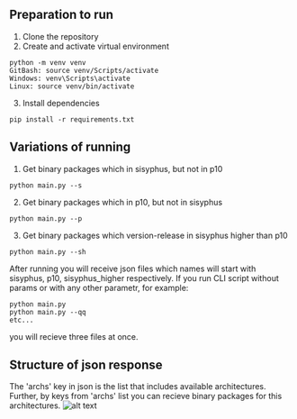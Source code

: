 ## Preparation to run
1. Clone the repository
2. Create and activate virtual environment
```commandline 
python -m venv venv
GitBash: source venv/Scripts/activate
Windows: venv\Scripts\activate
Linux: source venv/bin/activate
```
3. Install dependencies
```commandline 
pip install -r requirements.txt
```
## Variations of running
1. Get binary packages which in sisyphus, but not in p10
```commandline 
python main.py --s
```
2. Get binary packages which in p10, but not in sisyphus
```commandline 
python main.py --p
```
3. Get binary packages which version-release in sisyphus higher than p10
```commandline 
python main.py --sh
```
After running you will receive json files which names will start with sisyphus, p10, sisyphus_higher respectively. If you run CLI script without params or with any other parametr, for example:
```commandline 
python main.py
python main.py --qq
etc...
```
you will recieve three files at once.
## Structure of json response
The 'archs' key in json is the list that includes available architectures. Further, by keys from 'archs' list you can recieve binary packages for this architectures.
![alt text](https://disk.yandex.ru/i/twQynjGiuxFVFA)
